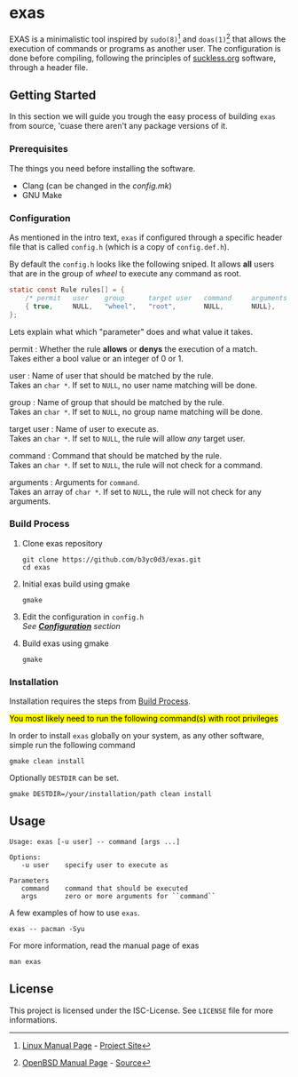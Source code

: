 # exas

EXAS is a minimalistic tool inspired by `sudo(8)`[^1] and `doas(1)`[^2] that
allows the execution of commands or programs as another user.
The configuration is done before compiling, following the principles of
[suckless.org](https://suckless.org) software, through a header file.

## Getting Started

In this section we will guide you trough the easy process of building `exas`
from source, 'cuase there aren't any package versions of it.

### Prerequisites

The things you need before installing the software.

* Clang (can be changed in the *config.mk*)
* GNU Make

### Configuration
As mentioned in the intro text, `exas` if configured through a specific
header file that is called `config.h` (which is a copy of `config.def.h`).

By default the `config.h` looks like the following sniped. It allows **all**
users that are in the group of *wheel* to execute any command as root.

```c
static const Rule rules[] = {
    /* permit   user    group      target user   command     arguments */
    { true,     NULL,   "wheel",   "root",       NULL,       NULL},
};
```

Lets explain what which "parameter" does and what value it takes.

permit
: Whether the rule **allows** or **denys** the execution of a match.<br>
    Takes either a bool value or an integer of 0 or 1.

user
: Name of user that should be matched by the rule.<br>
    Takes an `char *`. If set to `NULL`, no user name matching will be done.

group
: Name of group that should be matched by the rule.<br>
    Takes an `char *`. If set to `NULL`, no group name matching will be done.

target user
: Name of user to execute as.<br>
    Takes an `char *`. If set to `NULL`, the rule will allow *any* target user.

command
: Command that should be matched by the rule.<br>
    Takes an `char *`. If set to `NULL`, the rule will not check for a command.

arguments
: Arguments for `command`.<br>
    Takes an array of `char *`. If set to `NULL`, the rule will not check for any arguments.

### Build Process
1. Clone exas repository
    ```shell
    git clone https://github.com/b3yc0d3/exas.git
    cd exas
    ```

2. Initial exas build using gmake
    ```shell
    gmake
    ```

3. Edit the configuration in `config.h`<br>*See [**Configuration**](#configuration) section*

4. Build exas using gmake
    ```shell
    gmake
    ```


### Installation
Installation requires the steps from [Build Process](#build-process).

<mark>You most likely need to run the following command(s) with root privileges</mark>

In order to install `exas` globally on your system, as any other software,
simple run the following command

```shell
gmake clean install
```

Optionally `DESTDIR` can be set.

```shell
gmake DESTDIR=/your/installation/path clean install
```


## Usage

```
Usage: exas [-u user] -- command [args ...]

Options:
   -u user    specify user to execute as

Parameters
   command    command that should be executed
   args       zero or more arguments for ``command``
```

A few examples of how to use `exas`.

```
exas -- pacman -Syu
```

For more information, read the manual page of exas

```shell
man exas
```

## License
This project is licensed under the ISC-License. See `LICENSE` file for more
informations.

[^1]: [Linux Manual Page](https://man.archlinux.org/man/sudo.8.en) - [Project Site](https://www.sudo.ws/)
[^2]: [OpenBSD Manual Page](https://man.openbsd.org/doas) - [Source](https://cvsweb.openbsd.org/src/usr.bin/doas/)
